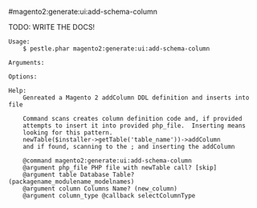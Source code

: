 #magento2:generate:ui:add-schema-column

TODO: WRITE THE DOCS!
    
    Usage: 
        $ pestle.phar magento2:generate:ui:add-schema-column
    
    Arguments:
    
    Options:
    
    Help:
        Genreated a Magento 2 addColumn DDL definition and inserts into file
        
        Command scans creates column definition code and, if provided
        attempts to insert it into provided php_file.  Inserting means
        looking for this pattern.
        newTable($installer->getTable('table_name'))->addColumn
        and if found, scanning to the ; and inserting the addColumn
        
        @command magento2:generate:ui:add-schema-column
        @argument php_file PHP file with newTable call? [skip]
        @argument table Database Table? (packagename_modulename_modelnames)
        @argument column Columns Name? (new_column)
        @argument column_type @callback selectColumnType
    
    
    